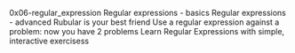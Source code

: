 0x06-regular_expression
Regular expressions - basics
Regular expressions - advanced
Rubular is your best friend
Use a regular expression against a problem: now you have 2 problems
Learn Regular Expressions with simple, interactive exercisess
